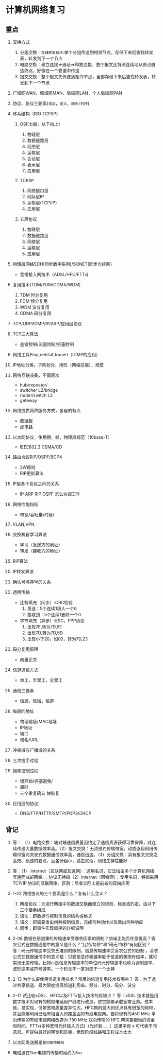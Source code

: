 # 计算机网络复习

## 重点

1. 交换方式
   1. 分组交换：`存储转发技术`:单个分组传送到相邻节点，存储下来后查找转发表，转发到下一个节点
   2. 电路交换：建立连接$\Rightarrow$通话$\Rightarrow$释放连接，整个报文比特流连续地从原点直达终点，好像在一个管道中传送
   3. 报文交换：整个报文先传送到相邻节点，全部存储下来后查找转发表，转发到下一个节点

2. 广域网WAN，城域网MAN，局域网LAN，个人局域网PAN
3. 协议、协议三要素(`语法`，`语义`，`同步/时序`)
4. 体系结构（ISO  TCP/IP）
   1. OSI(七层，从下向上)
      1. 物理层
      2. 数据链路层
      3. 网络层
      4. 运输层
      5. 会话层
      6. 表示层
      7. 应用层

   2. TCP/IP
      1. 网络接口层
      2. 网际层IP
      3. 运输层(TCP/IP)
      4. 应用层

   3. 五层协议
       1. 物理层
       2. 数据链路层
       3. 网络层
       4. 运输层
       5. 应用层

5. 物理层网络SDH(同步数字系列)/SONET(同步光纤网)
   * 宽带接入网技术（ADSL/HFC/FTTx)
6. 复用技术(TDM/FDM/CDMA/WDM)
   1. TDM 时分复用
   2. FDM 频分复用
   3. WDM 波分复用
   4. CDMA 码分复用
7. TCP/UDP/ICMP/IP/ARP/应用层协议
8. TCP三大算法
   * 差错控制/流量控制/拥塞控制
9. 网络工具Ping,netstat,tracert（ICMP的应用）
10. IP地址分类，子网划分，掩码（网络前缀），规模
11. 网络互联设备，不同层次
    * hub/repeater/
    * switcher L2/bridge
    * router/switch L3
    * geteway
12. 网络提供两种服务方式，各自的特点
    * 数据报
    * 虚电路
13. 以太网协议，争用期，帧，物理层规范（10base-T）
    * IEEE802.3  CSMA/CD
14. 路由协议RIP/OSPF/BGP4
    * 3W原则
    * RIP更新算法
15. IP层各个协议之间的关系
    * IP ARP RIP OSPF 怎么协调工作
16. 网络性能指标
    * 带宽/吞吐量/时延/
17. VLAN,VPN

18. 交换机自学习算法
    * 学习（发送方的地址）
    * 转发（接收方的地址）
19. RIP算法

20. IP转发算法

21. 确认号与序号的关系

22. 透明传输
    * 比特填充（同步）:CRC检验,
      1. 发送：5个连续1填入一个0
      2. 接收到：5个连续1删除一个0
    * 字节填充（异步）:ESC，PPP协议
      1. 出现7E,转为7D,5E
      2. 出现7D,转为7D,5D
      3. 出现小于20，如03，转为7D,23
23. 码分复用原理
    * 向量正交
24. 信道通信方式
    * 单工，半双工，全双工
25. 通信三要素
    * 信源，信宿，信道
26. 每层的地址
    * 物理地址/MAC地址
    * IP地址
    * 端口
    * 域名/URL
27. 冲突域与广播域的关系

28. 三次握手过程

29. 拥塞控制过程
    * 慢开始/拥塞避免/
    * 超时
    * 三个重复确认  快恢复
30. 应用层的协议
    * DNS/FTP/HTTP/SMTP/POP3/DHCP

## 背记

1. 答： （1）电路交换：端对端通信质量因约定了通信资源获得可靠保障，对连续传送大量数据效率高。（2）报文交换：无须预约传输带宽，动态逐段利用传输带宽对突发式数据通信效率高，通信迅速。（3）分组交换：具有报文交换之高效、迅速的要点，且各分组小，路由灵活，网络生存性能好

2. 答：（1） internet（互联网或互连网）：通用名词，它泛指由多个计算机网络互连而成的网络。；协议无特指（2）Internet（因特网）：专用名词，特指采用 TCP/IP 协议的互联网络。区别：后者实际上是前者的双向应用

3. 1-22 网络协议的三个要素是什么？各有什么含义？
    1. 网络协议：为进行网络中的数据交换而建立的规则、标准或约定。由以下三个要素组成
    2. 语法：即数据与控制信息的结构或格式
    3. 语义：即需要发出何种控制信息，完成何种动作以及做出何种响应
    4. 同步：即事件实现顺序的详细说明

4. 2-06 数据在信道重的传输速率受哪些因素的限制？信噪比能否任意提高？香农公式在数据通信中的意义是什么？“比特/每秒”和“码元/每秒”有何区别？
答：码元传输速率受奈氏准则的限制，信息传输速率受香农公式的限制 ，香农公式在数据通信中的意义是：只要信息传输速率低于信道的极限传信率，就可实现无差传输。比特/s是信息传输速率的单位码元传输速率也称为调制速率、波形速率或符号速率。一个码元不一定对应于一个比特

5. 2-13 为什么要使用信道复用技术？常用的信道复用技术有哪些？
答：为了通过共享信道、最大限度提高信道利用率。频分、时分、码分、波分

6. 2-17 试比较xDSL、HFC以及FTTx接入技术的优缺点？
答：xDSL 技术就是用数字技术对现有的模拟电话用户线进行改造，使它能够承载宽带业务。成本低，易实现，但带宽和质量差异性大。HFC网的最大的优点具有很宽的频带，并且能够利用已经有相当大的覆盖面的有线电视网。要将现有的450 MHz 单向传输的有线电视网络改造为 750 MHz 双向传输的 HFC 网需要相当的资金和时间。FTTx(多种宽带光纤接入方式)（光纤到……）这里字母 x 可代表不同意思。可提供最好的带宽和质量、但现阶段线路和工程成本太大

7. 以太网发送都是`曼彻斯特编码`

8. 电磁波在1km电缆的传播时延约为`5us`